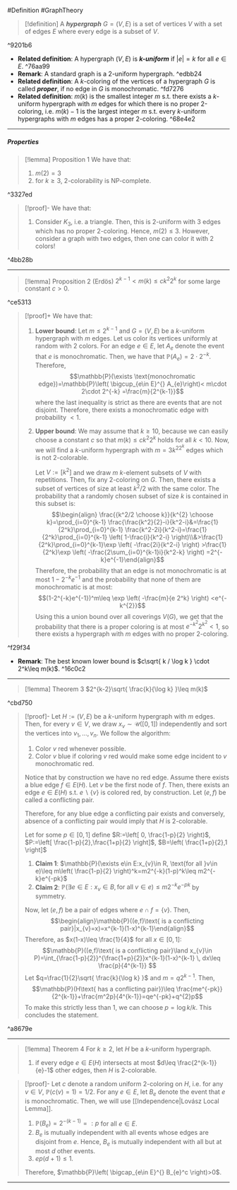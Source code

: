 #Definition #GraphTheory 

> [!definition]
> A ***hypergraph*** $G=(V,E)$ is a set of vertices $V$ with a set of edges $E$ where every edge is a subset of $V$. 

^9201b6

- **Related definition**: A hypergraph $(V,E)$ is ***$k$-uniform*** if $\left| e \right|=k$ for all $e\in E$. ^76aa99
- **Remark**: A standard graph is a $2$-uniform hypergraph. ^edbb24
- **Related definition**: A $k$-coloring of the vertices of a hypergraph $G$ is called ***proper***, if no edge in $G$ is monochromatic. ^fd7276
- **Related definition**: $m(k)$ is the smallest integer $m$ s.t. there exists a $k$-uniform hypergraph with $m$ edges for which there is no proper 2-coloring, i.e. $m(k)-1$ is the largest integer $m$ s.t. every $k$-uniform hypergraphs with $m$ edges has a proper $2$-coloring.  ^68e4e2
---
##### Properties
> [!lemma] Proposition 1
> We have that:
> 1. $m(2)=3$
> 2. for $k\geq 3$, $2$-colorability is NP-complete.

^3327ed

> [!proof]-
> We have that:
> 1. Consider $K_{3}$, i.e. a triangle. Then, this is $2$-uniform with $3$ edges which has no proper $2$-coloring. Hence, $m(2)\leq 3$. However, consider a graph with two edges, then one can color it with 2 colors!

^4bb28b

---
> [!lemma] Proposition 2 (Erdös)
> $2^{k-1}< m(k)\leq ck^{2}2^k$ for some large constant $c>0$.

^ce5313

> [!proof]+
> We have that:
> 1. **Lower bound**: Let $m\leq 2^{k-1}$ and $G=(V,E)$ be a $k$-uniform hypergraph with $m$ edges. Let us color its vertices uniformly at random with 2 colors. For an edge $e\in E$, let $A_{e}$ denote the event that $e$ is monochromatic. Then, we have that $\mathbb{P}(A_{e})=2\cdot 2^{-k}$. Therefore, $$\mathbb{P}(\exists \text{monochromatic edge})=\mathbb{P}\left( \bigcup_{e\in E}^{} A_{e}\right)< m\cdot 2\cdot 2^{-k} =\frac{m}{2^{k-1}}$$where the last inequality is strict as there are events that are not disjoint. Therefore, there exists a monochromatic edge with probability $<1$. 
> 2. **Upper bound**: We may assume that $k\geq 10$, because we can easily choose a constant $c$ so that $m(k)\leq ck^{2} 2^k$ holds for all $k<10$. Now, we will find a $k$-uniform hypergraph with $m=3k^22^k$ edges which is not 2-colorable. 
>    
>    Let $V:=[k^2]$ and we draw $m$ $k$-element subsets of $V$ with repetitions. Then, fix any 2-coloring on $G$. Then, there exists a subset of vertices of size at least $k^2 /2$ with the same color. The probability that a randomly chosen subset of size $k$ is contained in this subset is: $$\begin{align} \frac{{k^2/2 \choose k}}{k^{2} \choose k}=\prod_{i=0}^{k-1} \frac{\frac{k^2}{2}-i}{k^2-i}&=\frac{1}{2^k}\prod_{i=0}^{k-1} \frac{k^2-2i}{k^2-i}=\frac{1}{2^k}\prod_{i=0}^{k-1} \left( 1-\frac{i}{k^2-i} \right)\\&>\frac{1}{2^k}\prod_{i=0}^{k-1}\exp \left( -\frac{2i}{k^2-i} \right)  >\frac{1}{2^k}\exp \left( -\frac{2\sum_{i=0}^{k-1}i}{k^2-k} \right)  =2^{-k}e^{-1}\end{align}$$Therefore, the probability that an edge is not monochromatic is at most $1-2^{-k}e^{-1}$ and the probability that none of them are monochromatic is at most: $$(1-2^{-k}e^{-1})^m\leq \exp \left( -\frac{m}{e 2^k} \right) <e^{-k^{2}}$$Using this a union bound over all coverings $V(G)$, we get that the probability that there is a proper coloring is at most $e^{-k^{2}}2^{k^2}<1$, so there exists a hypergraph with $m$ edges with no proper 2-coloring.

^f29f34

- **Remark**: The best known lower bound is $c\sqrt{ k / \log k } \cdot 2^k\leq m(k)$. ^16c0c2
---
> [!lemma] Theorem 3
> $2^{k-2}\sqrt{ \frac{k}{\log k} }\leq m(k)$ 

^cbd750

> [!proof]-
> Let $H:=(V,E)$ be a $k$-uniform hypergraph with $m$ edges. Then, for every $v\in V$, we draw $x_{v} \sim \mathcal{U}([0,1])$ independently and sort the vertices into $v_{1},\dots,v_{n}$. We follow the algorithm: 
> 1. Color $v$ red whenever possible.
> 2. Color $v$ blue if coloring $v$ red would make some edge incident to $v$ monochromatic red.
>   
> Notice that by construction we have no red edge. Assume there exists a blue edge $f\in E(H)$. Let $v$ be the first node of $f$. Then, there exists an edge $e\in E(H)$ s.t. $e \backslash\{ v \}$ is colored red, by construction. Let $(e,f)$ be called a conflicting pair. 
> 
> Therefore, for any blue edge a conflicting pair exists and conversely, absence of a conflicting pair would imply that $H$ is $2$-colorable.
> 
> Let for some $p\in[0,1]$ define $R:=\left[ 0, \frac{1-p}{2} \right)$, $P:=\left[ \frac{1-p}{2},\frac{1+p}{2} \right]$, $B=\left( \frac{1+p}{2},1 \right]$
> 1. **Claim 1**: $\mathbb{P}(\exists e\in E:x_{v}\in R, \text{for all }v\in e)\leq m\left( \frac{1-p}{2} \right)^k=m2^{-k}(1-p)^k\leq m2^{-k}e^{-pk}$
> 2. **Claim 2**: $\mathbb{P}(\exists e\in E:x_{v}\in B, \text{for all }v\in e)\leq m2^{-k}e^{-pk}$ by symmetry.
>    
>  Now, let $(e,f)$ be a pair of edges where $e\cap f=\{ v \}$. Then, $$\begin{align}\mathbb{P}((e,f)\text{ is a conflicting pair}|x_{v}=x)=x^{k-1}(1-x)^{k-1}\end{align}$$Therefore, as $x(1-x)\leq \frac{1}{4}$ for all $x\in[0,1]$: $$\mathbb{P}((e,f)\text{ is a conflicting pair}\land x_{v}\in P)=\int_{\frac{1-p}{2}}^{\frac{1+p}{2}}x^{k-1}(1-x)^{k-1}  \, dx\leq \frac{p}{4^{k-1}} $$
>  Let $q=\frac{1}{2}\sqrt{ \frac{k}{\log k} }$ and $m=q 2^{k-1}$. Then, $$\mathbb{P}(H\text{ has a conflicting pair})\leq \frac{me^{-pk}}{2^{k-1}}+\frac{m^2p}{4^{k-1}}=qe^{-pk}+q^{2}p$$To make this strictly less than 1, we can choose $p=\log k / k$. This concludes the statement.

^a8679e

---
> [!lemma] Theorem 4 
> For $k\geq 2$, let $H$ be a $k$-uniform hypergraph.
> 1. if every edge $e\in E(H)$ intersects at most $d\leq \frac{2^{k-1}}{e}-1$ other edges, then $H$ is $2$-colorable.

> [!proof]-
> Let $c$ denote a random uniform 2-coloring on $H$, i.e. for any $v\in V$, $\mathbb{P}(c(v)=1)=1 / 2$. For any $e\in E$, let $B_{e}$ denote the event that $e$ is monochromatic. Then, we will use [[Independence|Lovász Local Lemma]].
> 1. $\mathbb{P}(B_{e})=2^{-(k-1)}=:p$ for all $e\in E$.
> 2. $B_{e}$ is mutually independent with all events whose edges are disjoint from $e$. Hence, $B_{e}$ is mutually independent with all but at most $d$ other events. 
> 3. $ep(d+1)\leq 1$.
>    
> Therefore, $\mathbb{P}\left( \bigcap_{e\in E}^{} B_{e}^c \right)>0$.
---
